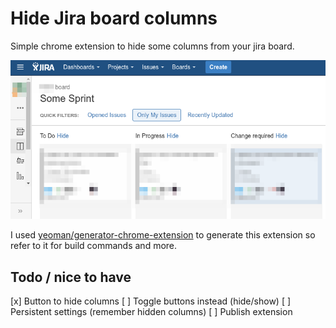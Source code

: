 # Hide Jira board columns

Simple chrome extension to hide some columns from your jira board.

![Jira example](/doc/jira-example.png)

I used [yeoman/generator-chrome-extension](https://github.com/yeoman/generator-chrome-extension) to generate this extension so refer to it for build commands and more.

## Todo / nice to have

[x] Button to hide columns
[ ] Toggle buttons instead (hide/show)
[ ] Persistent settings (remember hidden columns)
[ ] Publish extension
